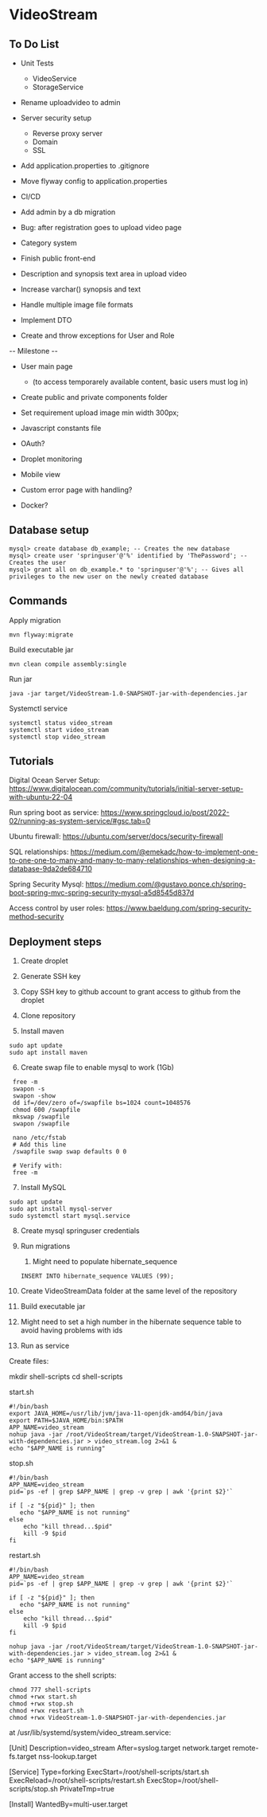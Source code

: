 # VideoStream

## To Do List

* Unit Tests
	* VideoService
	* StorageService
	
* Rename uploadvideo to admin

* Server security setup
	* Reverse proxy server
	* Domain
	* SSL

* Add application.properties to .gitignore

* Move flyway config to application.properties

* CI/CD

* Add admin by a db migration

* Bug: after registration goes to upload video page

* Category system

* Finish public front-end

* Description and synopsis text area in upload video

* Increase varchar() synopsis and text

* Handle multiple image file formats

* Implement DTO

* Create and throw exceptions for User and Role

-- Milestone --

* User main page
	* (to access temporarely available content, basic users must log in)

* Create public and private components folder

* Set requirement upload image min width 300px;

* Javascript constants file

* OAuth?

* Droplet monitoring

* Mobile view

* Custom error page with handling?

* Docker?

## Database setup

```
mysql> create database db_example; -- Creates the new database
mysql> create user 'springuser'@'%' identified by 'ThePassword'; -- Creates the user
mysql> grant all on db_example.* to 'springuser'@'%'; -- Gives all privileges to the new user on the newly created database
```

## Commands

Apply migration

```
mvn flyway:migrate
```

Build executable jar
```
mvn clean compile assembly:single
```

Run jar
```
java -jar target/VideoStream-1.0-SNAPSHOT-jar-with-dependencies.jar
```

Systemctl service
```
systemctl status video_stream
systemctl start video_stream
systemctl stop video_stream
```

## Tutorials

Digital Ocean Server Setup:
<https://www.digitalocean.com/community/tutorials/initial-server-setup-with-ubuntu-22-04>

Run spring boot as service:
<https://www.springcloud.io/post/2022-02/running-as-system-service/#gsc.tab=0>

Ubuntu firewall:
<https://ubuntu.com/server/docs/security-firewall>

SQL relationships:
<https://medium.com/@emekadc/how-to-implement-one-to-one-one-to-many-and-many-to-many-relationships-when-designing-a-database-9da2de684710>

Spring Security Mysql:
<https://medium.com/@gustavo.ponce.ch/spring-boot-spring-mvc-spring-security-mysql-a5d8545d837d>

Access control by user roles:
<https://www.baeldung.com/spring-security-method-security>

## Deployment steps

1. Create droplet

2. Generate SSH key

3. Copy SSH key to github account to grant access to github from the droplet

4. Clone repository

5. Install maven

```
sudo apt update
sudo apt install maven
```

6. Create swap file to enable mysql to work
(1Gb)

```
 free -m
 swapon -s
 swapon -show
 dd if=/dev/zero of=/swapfile bs=1024 count=1048576
 chmod 600 /swapfile
 mkswap /swapfile
 swapon /swapfile
 
 nano /etc/fstab
 # Add this line
 /swapfile swap swap defaults 0 0
 
 # Verify with:
 free -m
```

7. Install MySQL

```
sudo apt update
sudo apt install mysql-server
sudo systemctl start mysql.service
```

8. Create mysql springuser credentials

9. Run migrations
	1. Might need to populate hibernate_sequence
	```
	INSERT INTO hibernate_sequence VALUES (99);
	```

10. Create VideoStreamData folder at the same level of the repository

11. Build executable jar

12. Might need to set a high number in the hibernate sequence table to avoid having problems with ids

13. Run as service

Create files:

mkdir shell-scripts
cd shell-scripts

start.sh
```
#!/bin/bash
export JAVA_HOME=/usr/lib/jvm/java-11-openjdk-amd64/bin/java
export PATH=$JAVA_HOME/bin:$PATH
APP_NAME=video_stream
nohup java -jar /root/VideoStream/target/VideoStream-1.0-SNAPSHOT-jar-with-dependencies.jar > video_stream.log 2>&1 &
echo "$APP_NAME is running"
```

stop.sh
```
#!/bin/bash
APP_NAME=video_stream
pid=`ps -ef | grep $APP_NAME | grep -v grep | awk '{print $2}'`
  
if [ -z "${pid}" ]; then
   echo "$APP_NAME is not running"
else
    echo "kill thread...$pid"
    kill -9 $pid
fi
```

restart.sh
```
#!/bin/bash
APP_NAME=video_stream
pid=`ps -ef | grep $APP_NAME | grep -v grep | awk '{print $2}'`
  
if [ -z "${pid}" ]; then
   echo "$APP_NAME is not running"
else
    echo "kill thread...$pid"
    kill -9 $pid
fi

nohup java -jar /root/VideoStream/target/VideoStream-1.0-SNAPSHOT-jar-with-dependencies.jar > video_stream.log 2>&1 &
echo "$APP_NAME is running"
```

Grant access to the shell scripts:

```
chmod 777 shell-scripts
chmod +rwx start.sh
chmod +rwx stop.sh
chmod +rwx restart.sh
chmod +rwx VideoStream-1.0-SNAPSHOT-jar-with-dependencies.jar
```

at /usr/lib/systemd/system/video_stream.service:

[Unit]
Description=video_stream
After=syslog.target network.target remote-fs.target nss-lookup.target

[Service]
Type=forking
ExecStart=/root/shell-scripts/start.sh
ExecReload=/root/shell-scripts/restart.sh
ExecStop=/root/shell-scripts/stop.sh
PrivateTmp=true

[Install]
WantedBy=multi-user.target


